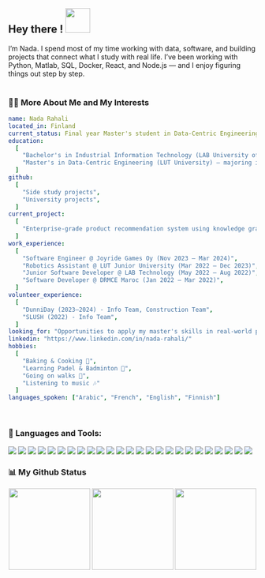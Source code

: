 <h2> Hey there ! <img src="https://media.giphy.com/media/mGcNjsfWAjY5AEZNw6/giphy.gif" width="50"></h2>
<!--
<p align="center">
  <img src="dino.gif" width="600" /><br>
</p>
-->


I’m Nada. I spend most of my time working with data, software, and building projects that connect what I study with real life. I’ve been working with Python, Matlab, SQL, Docker, React, and Node.js — and I enjoy figuring things out step by step.
<br/>
<br/>

<!--<img align="right" alt="GIF" src="https://raw.githubusercontent.com/rahul-jha98/rahul-jha98/main/techstack.gif" width="360px"/>-->

### 👩‍💻 More About Me and My Interests

```yaml
name: Nada Rahali
located_in: Finland
current_status: Final year Master's student in Data-Centric Engineering
education:
  [
    "Bachelor's in Industrial Information Technology (LAB University of Applied Sciences, Finland)",
    "Master's in Data-Centric Engineering (LUT University) — majoring in Computer Vision & Machine Learning, minoring in Business Analytics",
  ]
github:
  [
    "Side study projects",
    "University projects",
  ]
current_project:
  [
    "Enterprise-grade product recommendation system using knowledge graphs & multi-factor scoring",
  ]
work_experience:
  [
    "Software Engineer @ Joyride Games Oy (Nov 2023 – Mar 2024)",
    "Robotics Assistant @ LUT Junior University (Mar 2022 – Dec 2023)",
    "Junior Software Developer @ LAB Technology (May 2022 – Aug 2022)",
    "Software Developer @ DRMCE Maroc (Jan 2022 – Mar 2022)",
  ]
volunteer_experience:
  [
    "DunniDay (2023–2024) - Info Team, Construction Team",
    "SLUSH (2022) - Info Team",
  ]
looking_for: "Opportunities to apply my master's skills in real-world projects"
linkedin: "https://www.linkedin.com/in/nada-rahali/"
hobbies:
  [
    "Baking & Cooking 🍰",
    "Learning Padel & Badminton 🎾",
    "Going on walks 🌿",
    "Listening to music 🎶"
  ]
languages_spoken: ["Arabic", "French", "English", "Finnish"]
```

<br>

### 🔨 Languages and Tools:

<p align="left">
  <!-- Data & Analytics -->
  <img src="https://img.shields.io/badge/Python-3776AB?style=for-the-badge&logo=python&logoColor=white"/>
  <img src="https://img.shields.io/badge/Matlab-0076A8?style=for-the-badge&logo=matlab&logoColor=white"/>
  <img src="https://img.shields.io/badge/SQL-336791?style=for-the-badge&logo=postgresql&logoColor=white"/>
  <img src="https://img.shields.io/badge/PowerBI-F2C811?style=for-the-badge&logo=powerbi&logoColor=black"/>
  <img src="https://img.shields.io/badge/PyTorch-EE4C2C?style=for-the-badge&logo=pytorch&logoColor=white"/>
  <img src="https://img.shields.io/badge/TensorFlow-FF6F00?style=for-the-badge&logo=tensorflow&logoColor=white"/>

  <!-- Automation & Embedded -->
  <img src="https://img.shields.io/badge/C-00599C?style=for-the-badge&logo=c&logoColor=white"/>
  <img src="https://img.shields.io/badge/Arduino-00979D?style=for-the-badge&logo=arduino&logoColor=white"/>

  <!-- DevOps -->
  <img src="https://img.shields.io/badge/Docker-2496ED?style=for-the-badge&logo=docker&logoColor=white"/>
  <img src="https://img.shields.io/badge/Kubernetes-326CE5?style=for-the-badge&logo=kubernetes&logoColor=white"/>
  <img src="https://img.shields.io/badge/Git-F05032?style=for-the-badge&logo=git&logoColor=white"/>
  <img src="https://img.shields.io/badge/GitHub-181717?style=for-the-badge&logo=github&logoColor=white"/>

  <!-- Web Development -->
  <img src="https://img.shields.io/badge/HTML5-E34F26?style=for-the-badge&logo=html5&logoColor=white"/>
  <img src="https://img.shields.io/badge/CSS3-1572B6?style=for-the-badge&logo=css3&logoColor=white"/>
  <img src="https://img.shields.io/badge/JavaScript-F7DF1E?style=for-the-badge&logo=javascript&logoColor=black"/>
  <img src="https://img.shields.io/badge/TypeScript-3178C6?style=for-the-badge&logo=typescript&logoColor=white"/>
  <img src="https://img.shields.io/badge/React-20232A?style=for-the-badge&logo=react&logoColor=61DAFB"/>
  <img src="https://img.shields.io/badge/Node.js-339933?style=for-the-badge&logo=node.js&logoColor=white"/>
  <img src="https://img.shields.io/badge/Express-000000?style=for-the-badge&logo=express&logoColor=white"/>
  <img src="https://img.shields.io/badge/Firebase-FFCA28?style=for-the-badge&logo=firebase&logoColor=black"/>
  <img src="https://img.shields.io/badge/Flask-000000?style=for-the-badge&logo=flask&logoColor=white"/>

  <!-- Tools -->
  <img src="https://img.shields.io/badge/Linux-FCC624?style=for-the-badge&logo=linux&logoColor=black"/>
  <img src="https://img.shields.io/badge/Bash-4EAA25?style=for-the-badge&logo=gnubash&logoColor=white"/>
  <img src="https://img.shields.io/badge/LaTeX-008080?style=for-the-badge&logo=latex&logoColor=white"/>
  <img src="https://img.shields.io/badge/Figma-F24E1E?style=for-the-badge&logo=figma&logoColor=white"/>
</p>

### 📊 My Github Status
<p align="center">
  <img src="https://github-readme-streak-stats.herokuapp.com/?user=NadaRahali&theme=radical" height="165"/>
  <img src="https://github-readme-stats.vercel.app/api?username=NadaRahali&show_icons=true&theme=radical" height="165"/>
  <img src="https://github-readme-stats.vercel.app/api/top-langs/?username=NadaRahali&layout=compact&theme=radical" height="165"/>
</p>

<!--![Snake animation](https://github.com/NadaRahali/NadaRahali/blob/output/github-contribution-grid-snake.svg)-->








<!--
**NadaRahali/NadaRahali** is a ✨ _special_ ✨ repository because its `README.md` (this file) appears on your GitHub profile.

Here are some ideas to get you started:

- 🔭 I’m currently working on ...
- 🌱 I’m currently learning ...
- 👯 I’m looking to collaborate on ...
- 🤔 I’m looking for help with ...
- 💬 Ask me about ...
- 📫 How to reach me: ...
- 😄 Pronouns: ...
- ⚡ Fun fact: ...
-->
